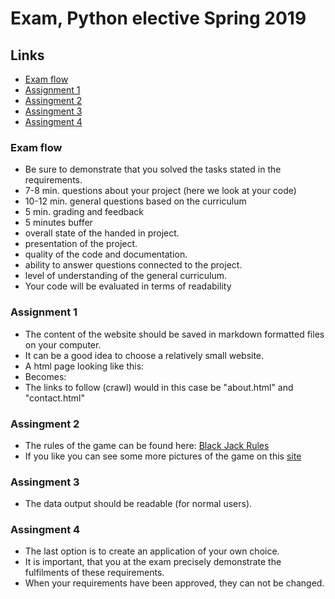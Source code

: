 # Exam, Python elective Spring 2019
## Links
* [Exam flow](https://clbokea.github.io/exam/index.html)
* [Assignment 1](https://clbokea.github.io/exam/assignment_1.html)
* [Assingment 2](https://clbokea.github.io/exam/assignment_2.html)
* [Assingment 3](https://clbokea.github.io/exam/assignment_3.html)
* [Assingment 4](https://clbokea.github.io/exam/assignment_4.html)
### Exam flow
* Be sure to demonstrate that you solved the tasks stated in the requirements.
* 7-8 min. questions about your project (here we look at your code)
* 10-12 min. general questions based on the curriculum
* 5 min. grading and feedback
* 5 minutes buffer
* overall state of the handed in project.
* presentation of the project.
* quality of the code and documentation.
* ability to answer questions connected to the project.
* level of understanding of the general curriculum.
* Your code will be evaluated in terms of readability
### Assignment 1
* The content of the website should be saved in markdown formatted files on your computer.
* It can be a good idea to choose a relatively small website.
* A html page looking like this:
* Becomes:
* The links to follow (crawl) would in this case be "about.html" and "contact.html"
### Assingment 2
* The rules of the game can be found here: <a href="https://en.wikipedia.org/wiki/Blackjack">Black Jack Rules</a>
* If you like you can see some more pictures of the game on this <a href="black_jack_pics.html">site</a>
### Assingment 3
* The data output should be readable (for normal users).
### Assingment 4
* The last option is to create an application of your own choice.
* It is important, that you at the exam precisely demonstrate the fulfilments of these requirements. 
* When your requirements have been approved, they can not be changed.

